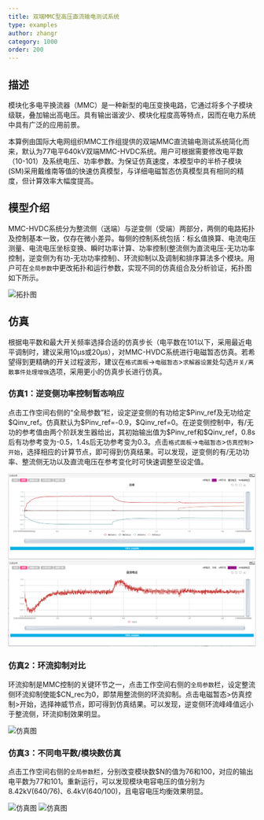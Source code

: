 ```yaml
---
title: 双端MMC型高压直流输电测试系统
type: examples
author: zhangr
category: 1000
order: 200
---
```


## 描述
模块化多电平换流器（MMC）是一种新型的电压变换电路，它通过将多个子模块级联，叠加输出高电压。具有输出谐波少、模块化程度高等特点，因而在电力系统中具有广泛的应用前景。 

本算例由国际大电网组织MMC工作组提供的双端MMC直流输电测试系统简化而来，默认为77电平640kV双端MMC-HVDC系统。用户可根据需要修改电平数（10-101）及系统电压、功率参数。为保证仿真速度，本模型中的半桥子模块(SM)采用戴维南等值的快速仿真模型，与详细电磁暂态仿真模型具有相同的精度，但计算效率大幅度提高。

## 模型介绍

MMC-HVDC系统分为整流侧（送端）与逆变侧（受端）两部分，两侧的电路拓扑及控制基本一致，仅存在微小差异。每侧的控制系统包括：标幺值换算、电流电压测量、电流电压坐标变换、瞬时功率计算、功率控制(整流侧为直流电压-无功功率控制，逆变侧为有功-无功功率控制)、环流抑制以及调制和排序算法多个模块。用户可在`全局参数`中更改拓扑和运行参数，实现不同的仿真组合及分析验证，拓扑图如下所示。

![拓扑图](MMC/M.png "MMC的仿真电路图")


## 仿真

根据电平数和最大开关频率选择合适的仿真步长（电平数在101以下，采用最近电平调制时，建议采用10μs或20μs），对MMC-HVDC系统进行电磁暂态仿真。若希望得到更精确的开关过程波形，建议在`格式面板`->`电磁暂态`>`求解器设置`处勾选`开关/离散事件处理增强`选项，采用更小的仿真步长进行仿真。

### 仿真1：逆变侧功率控制暂态响应

点击工作空间右侧的“全局参数”栏，设定逆变侧的有功给定\$Pinv\_ref及无功给定\$Qinv\_ref。仿真默认为\$Pinv\_ref=-0.9，\$Qinv\_ref=0。在逆变侧控制中，有/无功的参考值由两个阶跃发生器给出，其初始输出值为\$Pinv\_ref和\$Qinv\_ref，0.8s后有功参考变为-0.5，1.4s后无功参考变为0.3。点击`格式面板`->`电磁暂态`>`仿真控制`>`开始`，选择相应的计算节点，即可得到仿真结果。可以发现，逆变侧的有/无功功率、整流侧无功以及直流电压在参考变化时可快速调整至设定值。

![仿真图](MMC/M1.png "送受端功率仿真结果")
![仿真图](MMC/M2.png "直流电压仿真结果")

### 仿真2：环流抑制对比

环流抑制是MMC控制的关键环节之一，点击工作空间右侧的`全局参数`栏，设定整流侧环流抑制使能$CN_rec为0，即禁用整流侧的环流抑制。点击电磁暂态>仿真控制>开始，选择神威节点，即可得到仿真结果。可以发现，逆变侧环流峰峰值远小于整流侧，环流抑制效果明显。

![仿真图](MMC/M3.png "环流抑制对比仿真结果")

### 仿真3：不同电平数/模块数仿真

点击工作空间右侧的`全局参数`栏，分别改变模块数$N的值为76和100，对应的输出电平数为77和101。重新运行，可以发现模块电容电压的值分别为8.42kV(640/76)、6.4kV(640/100)，且电容电压均衡效果明显。

![仿真图](MMC/M4.png "模块数为76时的电容电压仿真结果")
![仿真图](MMC/M5.png "模块数为100时的电容电压仿真结果")